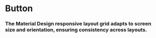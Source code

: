 <script lang='coffee'>
  
</script>
<style>
  a {
    color: var(--theme-palette-primary-main);
  }
</style>


# Button

### The Material Design responsive layout grid adapts to screen size and orientation, ensuring consistency across layouts.
